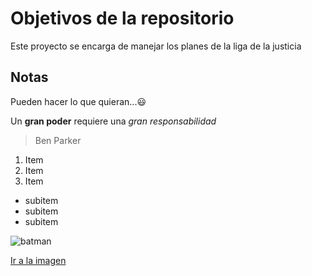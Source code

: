 # Objetivos de la repositorio

Este proyecto se encarga de manejar los planes de la liga de la justicia


## Notas
Pueden hacer lo que quieran...:smiley:

Un **gran poder** requiere una _gran_ *responsabilidad*
> Ben Parker

1. Item
2. Item
3. Item
  * subitem
  * subitem
  * subitem

![batman](https://www.adslzone.net/app/uploads-adslzone.net/2019/04/borrar-fondo-imagen.jpg)

[Ir a la imagen](https://www.adslzone.net/app/uploads-adslzone.net/2019/04/borrar-fondo-imagen.jpg)
